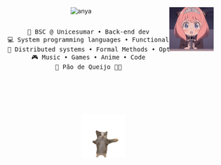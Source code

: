 <div align="center">
<img src="https://github.com/lambda-nayeon/lambda-nayeon/blob/main/anya.jpg" width="20%" align="right" />
<img src="https://readme-typing-svg.herokuapp.com?font=Fira+Code&duration=3000&pause=500&center=true&vCenter=true&random=false&width=435&lines=Hi%2C+I'm+meow!;A+cat+that+uses+Artix+linux;and+flex+on+Ubuntu+users" alt="anya" />
<br><br>
<pre>
    💼 BSC @ Unicesumar • Back-end dev
    💻 System programming languages • Functional language lover 
    📖 Distributed systems • Formal Methods • Optimization • Math
    🎮 Music • Games • Anime • Code
    🐰 Pão de Queijo 🐤🐥
</pre>
<br><br>
<br><br><br>
<img src="https://github.com/lambda-nayeon/lambda-nayeon/blob/main/happy-cat-happy-happy-cat.gif" width="20%" alt="cat" />
</div>

